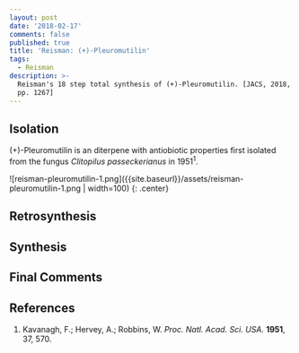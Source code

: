 ```yaml
---
layout: post
date: '2018-02-17'
comments: false
published: true
title: 'Reisman: (+)-Pleuromutilin'
tags:
  - Reisman
description: >-
  Reisman's 18 step total synthesis of (+)-Pleuromutilin. [JACS, 2018, 140 (4),
  pp. 1267]
---
```


## Isolation 
(+)-Pleuromutilin is an diterpene with antiobiotic properties first isolated from the fungus *Clitopilus passeckerianus* in 1951<sup>1</sup>.

![reisman-pleuromutilin-1.png]({{site.baseurl}}/assets/reisman-pleuromutilin-1.png | width=100)
{: .center}


## Retrosynthesis

## Synthesis 

## Final Comments

## References
1. Kavanagh, F.; Hervey, A.; Robbins, W. *Proc. Natl. Acad. Sci. USA.* **1951**, 37, 570.